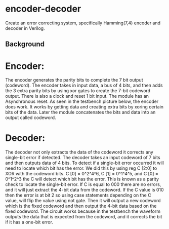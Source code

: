 # encoder-decoder
Create an error correcting system, specifically Hamming(7,4) encoder and decoder in Verilog.

## Background

# Encoder:
The encoder generates the parity bits to complete the 7 bit output (codeword). The encoder takes in input data, a bus of 4 bits, and then adds the 3 extra parity bits by using xor gates to create the 7-bit codeword output. There is also a clock and reset 1 bit input. The module has an Asynchronous reset. As seen in the testbench picture below, the encoder does work. It works by getting data and creating extra bits by xoring certain bits of the data. Later the module concatenates the bits and data into an output called codeword.

# Decoder:
The decoder not only extracts the data of the codeword it corrects any single-bit error if detected. The decoder takes an input codeword of 7 bits and then outputs data of 4 bits. To detect if a single-bit error occurred it will need to locate which bit has the error. We did this by using reg C [2:0] to XOR with the codeword bits. C [0] = 0^2^4^6, C [1] = 0^1^4^5, and C [0] = 0^1^2^3 the C will detect which bit has the error. This is known as a parity check to locate the single-bit error. If C is equal to 000 there are no errors, and it will just extract the 4-bit data from the codeword. If the C value is 010 then the error is at bit 2 so using case statements depending on the C value, will flip the value using not gate. Then it will output a new codeword which is the fixed codeword and then output the 4-bit data based on the fixed codeword. The circuit works because in the testbench the waveform outputs the data that is expected from the codeword, and it corrects the bit if it has a one-bit error. 
